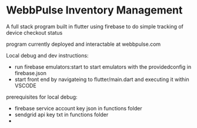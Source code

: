 # WebbPulse Inventory Management

A full stack program built in flutter using firebase to do simple tracking of device checkout status

program currently deployed and interactable at webbpulse.com

Local debug and dev instructions:
- run firebase emulators:start to start emulators with the providedconfig in firebase.json
- start front end by navigateing to flutter/main.dart and executing it within VSCODE

prerequisites for local debug:
- firebase service account key json in functions folder
- sendgrid api key txt in functions folder
- 
